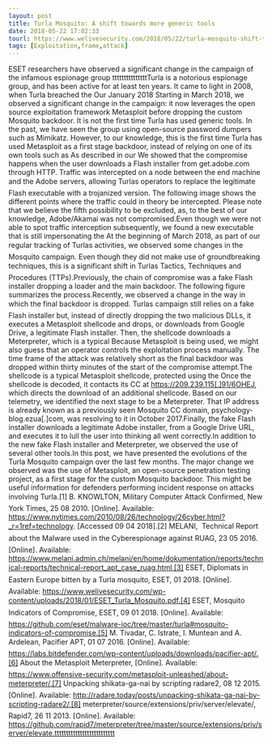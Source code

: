 ```yaml
---
layout: post
title: Turla Mosquito: A shift towards more generic tools
date: 2018-05-22 17:02:33
tourl: https://www.welivesecurity.com/2018/05/22/turla-mosquito-shift-towards-generic-tools/
tags: [Exploitation,frame,attack]
---
```

ESET researchers have observed a significant change in the campaign of the infamous espionage group tttttttttttttttTurla is a notorious espionage group, and has been active for at least ten years. It came to light in 2008, when Turla breached the Our January 2018 Starting in March 2018, we observed a significant change in the campaign: it now leverages the open source exploitation framework Metasploit before dropping the custom Mosquito backdoor. It is not the first time Turla has used generic tools. In the past, we have seen the group using open-source password dumpers such as Mimikatz. However, to our knowledge, this is the first time Turla has used Metasploit as a first stage backdoor, instead of relying on one of its own tools such as As described in our We showed that the compromise happens when the user downloads a Flash installer from get.adobe.com through HTTP. Traffic was intercepted on a node between the end machine and the Adobe servers, allowing Turlas operators to replace the legitimate Flash executable with a trojanized version. The following image shows the different points where the traffic could in theory be intercepted. Please note that we believe the fifth possibility to be excluded, as, to the best of our knowledge, Adobe/Akamai was not compromised.Even though we were not able to spot traffic interception subsequently, we found a new executable that is still impersonating the At the beginning of March 2018, as part of our regular tracking of Turlas activities, we observed some changes in the Mosquito campaign. Even though they did not make use of groundbreaking techniques, this is a significant shift in Turlas Tactics, Techniques and Procedures (TTPs).Previously, the chain of compromise was a fake Flash installer dropping a loader and the main backdoor. The following figure summarizes the process.Recently, we observed a change in the way in which the final backdoor is dropped. Turlas campaign still relies on a fake Flash installer but, instead of directly dropping the two malicious DLLs, it executes a Metasploit shellcode and drops, or downloads from Google Drive, a legitimate Flash installer. Then, the shellcode downloads a Meterpreter, which is a typical Because Metasploit is being used, we might also guess that an operator controls the exploitation process manually. The time frame of the attack was relatively short as the final backdoor was dropped within thirty minutes of the start of the compromise attempt.The shellcode is a typical Metasploit shellcode, protected using the Once the shellcode is decoded, it contacts its CC at https://209.239.115[.]91/6OHEJ, which directs the download of an additional shellcode. Based on our telemetry, we identified the next stage to be a Meterpreter. That IP address is already known as a previously seen Mosquito CC domain, psychology-blog.ezua[.]com, was resolving to it in October 2017.Finally, the fake Flash installer downloads a legitimate Adobe installer, from a Google Drive URL, and executes it to lull the user into thinking all went correctly.In addition to the new fake Flash installer and Meterpreter, we observed the use of several other tools.In this post, we have presented the evolutions of the Turla Mosquito campaign over the last few months. The major change we observed was the use of Metasploit, an open-source penetration testing project, as a first stage for the custom Mosquito backdoor. This might be useful information for defenders performing incident response on attacks involving Turla.[1] B. KNOWLTON, Military Computer Attack Confirmed, New York Times, 25 08 2010. [Online]. Available: https://www.nytimes.com/2010/08/26/technology/26cyber.html?_r=1ref=technology. [Accessed 09 04 2018].[2] MELANI,  Technical Report about the Malware used in the Cyberespionage against RUAG, 23 05 2016. [Online]. Available: https://www.melani.admin.ch/melani/en/home/dokumentation/reports/technical-reports/technical-report_apt_case_ruag.html.[3] ESET, Diplomats in Eastern Europe bitten by a Turla mosquito, ESET, 01 2018. [Online]. Available: https://www.welivesecurity.com/wp-content/uploads/2018/01/ESET_Turla_Mosquito.pdf.[4] ESET, Mosquito Indicators of Compromise, ESET, 09 01 2018. [Online]. Available: https://github.com/eset/malware-ioc/tree/master/turla#mosquito-indicators-of-compromise.[5] M. Tivadar, C. Istrate, I. Muntean and A. Ardelean, Pacifier APT, 01 07 2016. [Online]. Available: https://labs.bitdefender.com/wp-content/uploads/downloads/pacifier-apt/.[6] About the Metasploit Meterpreter, [Online]. Available: https://www.offensive-security.com/metasploit-unleashed/about-meterpreter/.[7] Unpacking shikata-ga-nai by scripting radare2, 08 12 2015. [Online]. Available: http://radare.today/posts/unpacking-shikata-ga-nai-by-scripting-radare2/.[8] meterpreter/source/extensions/priv/server/elevate/, Rapid7, 26 11 2013. [Online]. Available: https://github.com/rapid7/meterpreter/tree/master/source/extensions/priv/server/elevate.tttttttttttttttttttttttttt